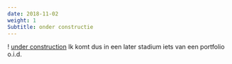 ```yaml
---
date: 2018-11-02
weight: 1
Subtitle: onder constructie
---
```

! [under construction](/img/uc.jpg)
Ik komt dus in een later stadium iets van een portfolio o.i.d. 